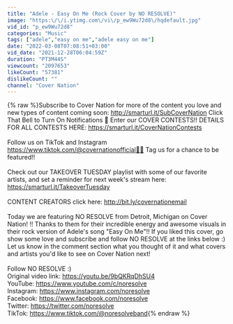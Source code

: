 ```yaml
---
title: "Adele - Easy On Me (Rock Cover by NO RESOLVE)"
image: "https:\/\/i.ytimg.com\/vi\/p_ew9Wu72d8\/hqdefault.jpg"
vid_id: "p_ew9Wu72d8"
categories: "Music"
tags: ["adele","easy on me","adele easy on me"]
date: "2022-03-08T07:08:51+03:00"
vid_date: "2021-12-28T06:04:59Z"
duration: "PT3M44S"
viewcount: "2097653"
likeCount: "57381"
dislikeCount: ""
channel: "Cover Nation"
---
```

{% raw %}Subscribe to Cover Nation for more of the content you love and new types of content coming soon: <a rel="nofollow" target="blank" href="http://smarturl.it/SubCoverNation">http://smarturl.it/SubCoverNation</a> Click That Bell to Turn On Notifications 🔔 Enter our COVER CONTESTS!! DETAILS FOR ALL CONTESTS HERE: <a rel="nofollow" target="blank" href="https://smarturl.it/CoverNationContests">https://smarturl.it/CoverNationContests</a><br /><br />Follow us on TikTok and Instagram <a rel="nofollow" target="blank" href="https://www.tiktok.com/@covernationofficial🎤🎶">https://www.tiktok.com/@covernationofficial🎤🎶</a> Tag us for a chance to be featured!!<br /><br />Check out our TAKEOVER TUESDAY playlist with some of our favorite artists, and set a reminder for next week's stream here: <a rel="nofollow" target="blank" href="https://smarturl.it/TakeoverTuesday">https://smarturl.it/TakeoverTuesday</a><br /><br />CONTENT CREATORS click here: <a rel="nofollow" target="blank" href="http://bit.ly/covernationemail">http://bit.ly/covernationemail</a><br /><br />Today we are featuring NO RESOLVE from Detroit, Michigan on Cover Nation! !! Thanks to them for their incredible energy and awesome visuals in their rock version of Adele's song &quot;Easy On Me&quot;!! If you liked this cover, go show some love and subscribe and follow NO RESOLVE at the links below :) Let us know in the comment section what you thought of it and what covers and artists you'd like to see on Cover Nation next! <br /><br />Follow NO RESOLVE :) <br />Original video link: <a rel="nofollow" target="blank" href="https://youtu.be/9bQKRqDhSU4">https://youtu.be/9bQKRqDhSU4</a><br />YouTube: <a rel="nofollow" target="blank" href="https://www.youtube.com/c/noresolve">https://www.youtube.com/c/noresolve</a><br />Instagram: <a rel="nofollow" target="blank" href="https://www.instagram.com/noresolve">https://www.instagram.com/noresolve</a><br />Facebook: <a rel="nofollow" target="blank" href="https://www.facebook.com/noresolve">https://www.facebook.com/noresolve</a><br />Twitter: <a rel="nofollow" target="blank" href="https://twitter.com/noresolve">https://twitter.com/noresolve</a><br />TikTok: <a rel="nofollow" target="blank" href="https://www.tiktok.com/@noresolveband">https://www.tiktok.com/@noresolveband</a>{% endraw %}
